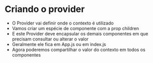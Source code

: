 # Criando o provider
- O Provider vai definir onde o contexto é utilizado
- Vamos criar um espécie de componente com a prop children
- E este Provider deve encapsular os demais componentes em que precisam consultar ou alterar o valor
- Geralmente ele fica em App.js ou em index.js
- Agora poderemos compartilhar o valor do contexto em todos os componentes